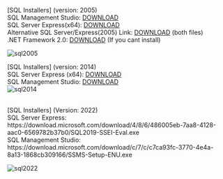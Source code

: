 [SQL Installers] (version: 2005) <br>
SQL Management Studio: [DOWNLOAD](https://www.microsoft.com/en-us/download/details.aspx?id=14630) <br>
SQL Server Express(x64): [DOWNLOAD](https://download.cnet.com/Microsoft-SQL-Server-2005-Express-Edition-Service-Pack-4/3001-10254_4-75452276.html) <br>
Alternative SQL Server/Express(2005) Link: [DOWNLOAD](https://archive.org/details/SQLEXPR) (both files) <br>
.NET Framework 2.0: [DOWNLOAD](https://www.microsoft.com/en-US/download/details.aspx?id=16614) (If you cant install) <br>

![sql2005](https://i.imgur.com/t0IEek3.png) <br>

[SQL Installers] (version: 2014) <br>
SQL Server Express (x64): [DOWNLOAD](https://download.microsoft.com/download/E/A/E/EAE6F7FC-767A-4038-A954-49B8B05D04EB/Express%2064BIT/SQLEXPR_x64_ENU.exe) <br>
SQL Management Studio: [DOWNLOAD](https://download.microsoft.com/download/E/A/E/EAE6F7FC-767A-4038-A954-49B8B05D04EB/MgmtStudio%2064BIT/SQLManagementStudio_x64_ENU.exe) <br>
![sql2014](https://i.imgur.com/7u9drra.png)<br>



<br>
[SQL Installers] (Version: 2022) <br>
SQL Server Express: https://download.microsoft.com/download/4/8/6/486005eb-7aa8-4128-aac0-6569782b37b0/SQL2019-SSEI-Eval.exe <br>
SQL Management Studio: https://download.microsoft.com/download/c/7/c/c7ca93fc-3770-4e4a-8a13-1868cb309166/SSMS-Setup-ENU.exe <br>

![sql2022](https://i.imgur.com/wI38FP8.png)
